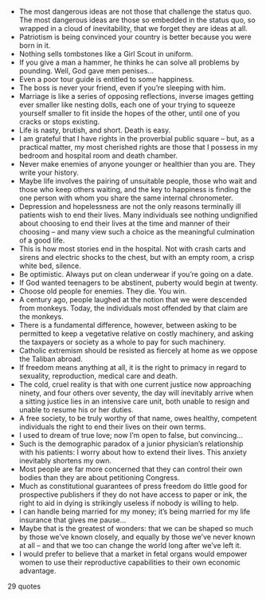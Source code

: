  - The most dangerous ideas are not those that challenge the status quo. The most dangerous ideas are those so embedded in the status quo, so wrapped in a cloud of inevitability, that we forget they are ideas at all.
 - Patriotism is being convinced your country is better because you were born in it.
 - Nothing sells tombstones like a Girl Scout in uniform.
 - If you give a man a hammer, he thinks he can solve all problems by pounding. Well, God gave men penises...
 - Even a poor tour guide is entitled to some happiness.
 - The boss is never your friend, even if you’re sleeping with him.
 - Marriage is like a series of opposing reflections, inverse images getting ever smaller like nesting dolls, each one of your trying to squeeze yourself smaller to fit inside the hopes of the other, until one of you cracks or stops existing.
 - Life is nasty, brutish, and short. Death is easy.
 - I am grateful that I have rights in the proverbial public square – but, as a practical matter, my most cherished rights are those that I possess in my bedroom and hospital room and death chamber.
 - Never make enemies of anyone younger or healthier than you are. They write your history.
 - Maybe life involves the pairing of unsuitable people, those who wait and those who keep others waiting, and the key to happiness is finding the one person with whom you share the same internal chronometer.
 - Depression and hopelessness are not the only reasons terminally ill patients wish to end their lives. Many individuals see nothing undignified about choosing to end their lives at the time and manner of their choosing – and many view such a choice as the meaningful culmination of a good life.
 - This is how most stories end in the hospital. Not with crash carts and sirens and electric shocks to the chest, but with an empty room, a crisp white bed, silence.
 - Be optimistic. Always put on clean underwear if you’re going on a date.
 - If God wanted teenagers to be abstinent, puberty would begin at twenty.
 - Choose old people for enemies. They die. You win.
 - A century ago, people laughed at the notion that we were descended from monkeys. Today, the individuals most offended by that claim are the monkeys.
 - There is a fundamental difference, however, between asking to be permitted to keep a vegetative relative on costly machinery, and asking the taxpayers or society as a whole to pay for such machinery.
 - Catholic extremism should be resisted as fiercely at home as we oppose the Taliban abroad.
 - If freedom means anything at all, it is the right to primacy in regard to sexuality, reproduction, medical care and death.
 - The cold, cruel reality is that with one current justice now approaching ninety, and four others over seventy, the day will inevitably arrive when a sitting justice lies in an intensive care unit, both unable to resign and unable to resume his or her duties.
 - A free society, to be truly worthy of that name, owes healthy, competent individuals the right to end their lives on their own terms.
 - I used to dream of true love; now I’m open to false, but convincing...
 - Such is the demographic paradox of a junior physician’s relationship with his patients: I worry about how to extend their lives. This anxiety inevitably shortens my own.
 - Most people are far more concerned that they can control their own bodies than they are about petitioning Congress.
 - Much as constitutional guarantees of press freedom do little good for prospective publishers if they do not have access to paper or ink, the right to aid in dying is strikingly useless if nobody is willing to help.
 - I can handle being married for my money; it’s being married for my life insurance that gives me pause...
 - Maybe that is the greatest of wonders: that we can be shaped so much by those we’ve known closely, and equally by those we’ve never known at all – and that we too can change the world long after we’ve left it.
 - I would prefer to believe that a market in fetal organs would empower women to use their reproductive capabilities to their own economic advantage.

29 quotes